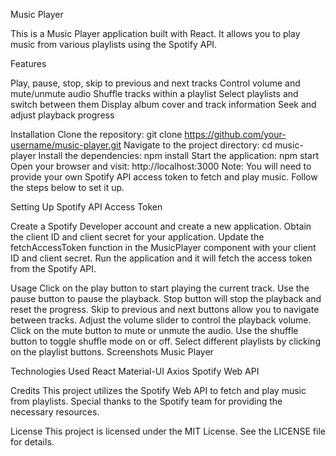 Music Player

This is a Music Player application built with React. It allows you to play music from various playlists using the Spotify API.

Features

Play, pause, stop, skip to previous and next tracks
Control volume and mute/unmute audio
Shuffle tracks within a playlist
Select playlists and switch between them
Display album cover and track information
Seek and adjust playback progress

Installation
Clone the repository: git clone https://github.com/your-username/music-player.git
Navigate to the project directory: cd music-player
Install the dependencies: npm install
Start the application: npm start
Open your browser and visit: http://localhost:3000
Note: You will need to provide your own Spotify API access token to fetch and play music. Follow the steps below to set it up.

Setting Up Spotify API Access Token

Create a Spotify Developer account and create a new application.
Obtain the client ID and client secret for your application.
Update the fetchAccessToken function in the MusicPlayer component with your client ID and client secret.
Run the application and it will fetch the access token from the Spotify API.

Usage
Click on the play button to start playing the current track.
Use the pause button to pause the playback.
Stop button will stop the playback and reset the progress.
Skip to previous and next buttons allow you to navigate between tracks.
Adjust the volume slider to control the playback volume.
Click on the mute button to mute or unmute the audio.
Use the shuffle button to toggle shuffle mode on or off.
Select different playlists by clicking on the playlist buttons.
Screenshots
Music Player

Technologies Used
React
Material-UI
Axios
Spotify Web API

Credits
This project utilizes the Spotify Web API to fetch and play music from playlists. Special thanks to the Spotify team for providing the necessary resources.

License
This project is licensed under the MIT License. See the LICENSE file for details.